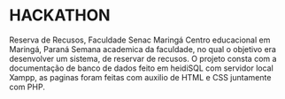 # HACKATHON
Reserva de Recusos, Faculdade Senac Maringá Centro educacional em Maringá, Paraná
Semana academica da faculdade, no qual o objetivo era desenvolver um sistema, de reservar de recusos.
O projeto consta com a documentação de banco de dados feito em heidiSQL com servidor local Xampp, as paginas foram feitas com auxilio de
HTML e CSS juntamente com PHP.
